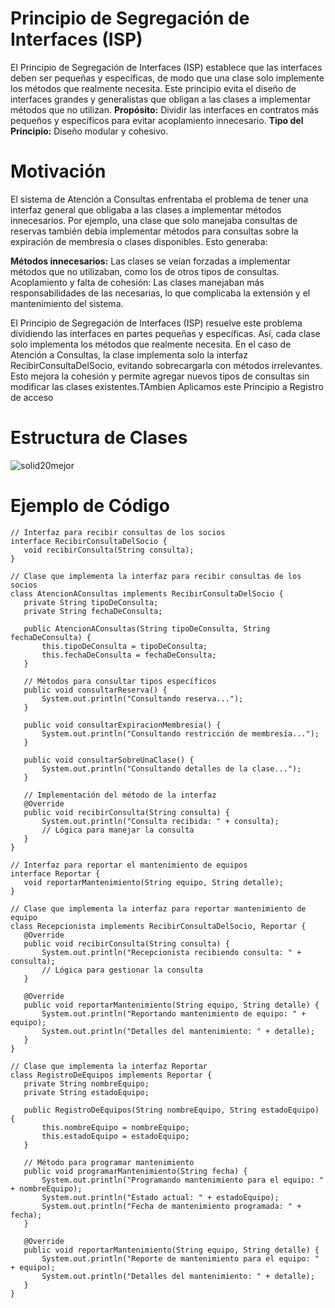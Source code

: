 # Principio de Segregación de Interfaces (ISP)
El Principio de Segregación de Interfaces (ISP) establece que las interfaces deben ser pequeñas y específicas, de modo que una clase solo implemente los métodos que realmente necesita. Este principio evita el diseño de interfaces grandes y generalistas que obligan a las clases a implementar métodos que no utilizan.
**Propósito:** Dividir las interfaces en contratos más pequeños y específicos para evitar acoplamiento innecesario.
**Tipo del Principio:** Diseño modular y cohesivo.
# Motivación
El sistema de Atención a Consultas enfrentaba el problema de tener una interfaz general que obligaba a las clases a implementar métodos innecesarios.
Por ejemplo, una clase que solo manejaba consultas de reservas también debía implementar métodos para consultas sobre la expiración de membresía o clases disponibles. 
Esto generaba:

**Métodos innecesarios:** Las clases se veían forzadas a implementar métodos que no utilizaban, como los de otros tipos de consultas.
Acoplamiento y falta de cohesión: Las clases manejaban más responsabilidades de las necesarias, lo que complicaba la extensión y el mantenimiento del sistema.

El Principio de Segregación de Interfaces (ISP) resuelve este problema dividiendo las interfaces en partes pequeñas y específicas.
Así, cada clase solo implementa los métodos que realmente necesita. En el caso de Atención a Consultas, la clase implementa solo la interfaz RecibirConsultaDelSocio, evitando sobrecargarla con métodos irrelevantes.
Esto mejora la cohesión y permite agregar nuevos tipos de consultas sin modificar las clases existentes.TAmbien Aplicamos este Principio a Registro de acceso

# Estructura de Clases
![solid20mejor](https://github.com/user-attachments/assets/a247ce2e-a124-4627-b16d-6146a9ab0bd9)


 # Ejemplo de Código
 ```
// Interfaz para recibir consultas de los socios
interface RecibirConsultaDelSocio {
    void recibirConsulta(String consulta);
}

// Clase que implementa la interfaz para recibir consultas de los socios
class AtencionAConsultas implements RecibirConsultaDelSocio {
    private String tipoDeConsulta;
    private String fechaDeConsulta;

    public AtencionAConsultas(String tipoDeConsulta, String fechaDeConsulta) {
        this.tipoDeConsulta = tipoDeConsulta;
        this.fechaDeConsulta = fechaDeConsulta;
    }

    // Métodos para consultar tipos específicos
    public void consultarReserva() {
        System.out.println("Consultando reserva...");
    }

    public void consultarExpiracionMembresia() {
        System.out.println("Consultando restricción de membresía...");
    }

    public void consultarSobreUnaClase() {
        System.out.println("Consultando detalles de la clase...");
    }

    // Implementación del método de la interfaz
    @Override
    public void recibirConsulta(String consulta) {
        System.out.println("Consulta recibida: " + consulta);
        // Lógica para manejar la consulta
    }
}

// Interfaz para reportar el mantenimiento de equipos
interface Reportar {
    void reportarMantenimiento(String equipo, String detalle);
}

// Clase que implementa la interfaz para reportar mantenimiento de equipo
class Recepcionista implements RecibirConsultaDelSocio, Reportar {
    @Override
    public void recibirConsulta(String consulta) {
        System.out.println("Recepcionista recibiendo consulta: " + consulta);
        // Lógica para gestionar la consulta
    }

    @Override
    public void reportarMantenimiento(String equipo, String detalle) {
        System.out.println("Reportando mantenimiento de equipo: " + equipo);
        System.out.println("Detalles del mantenimiento: " + detalle);
    }
}

// Clase que implementa la interfaz Reportar
class RegistroDeEquipos implements Reportar {
    private String nombreEquipo;
    private String estadoEquipo;

    public RegistroDeEquipos(String nombreEquipo, String estadoEquipo) {
        this.nombreEquipo = nombreEquipo;
        this.estadoEquipo = estadoEquipo;
    }

    // Método para programar mantenimiento
    public void programarMantenimiento(String fecha) {
        System.out.println("Programando mantenimiento para el equipo: " + nombreEquipo);
        System.out.println("Estado actual: " + estadoEquipo);
        System.out.println("Fecha de mantenimiento programada: " + fecha);
    }

    @Override
    public void reportarMantenimiento(String equipo, String detalle) {
        System.out.println("Reporte de mantenimiento para el equipo: " + equipo);
        System.out.println("Detalles del mantenimiento: " + detalle);
    }
}

    
```
